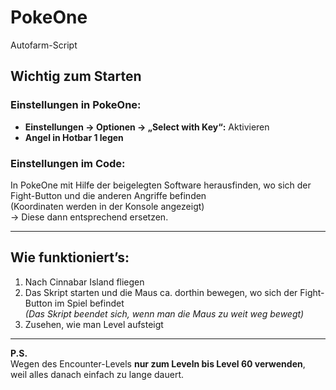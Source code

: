 # PokeOne
Autofarm-Script

## Wichtig zum Starten

### Einstellungen in PokeOne:
- **Einstellungen → Optionen → „Select with Key“:** Aktivieren
- **Angel in Hotbar 1 legen**

### Einstellungen im Code:
In PokeOne mit Hilfe der beigelegten Software herausfinden, wo sich der Fight-Button und die anderen Angriffe befinden  
(Koordinaten werden in der Konsole angezeigt)  
→ Diese dann entsprechend ersetzen.

---

## Wie funktioniert’s:

1. Nach Cinnabar Island fliegen  
2. Das Skript starten und die Maus ca. dorthin bewegen, wo sich der Fight-Button im Spiel befindet  
   *(Das Skript beendet sich, wenn man die Maus zu weit weg bewegt)*  
3. Zusehen, wie man Level aufsteigt

---

**P.S.**  
Wegen des Encounter-Levels **nur zum Leveln bis Level 60 verwenden**,  
weil alles danach einfach zu lange dauert.
